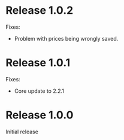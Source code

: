 # Release 1.0.2

Fixes:

* Problem with prices being wrongly saved.

# Release 1.0.1

Fixes:

* Core update to 2.2.1

# Release 1.0.0

Initial release
